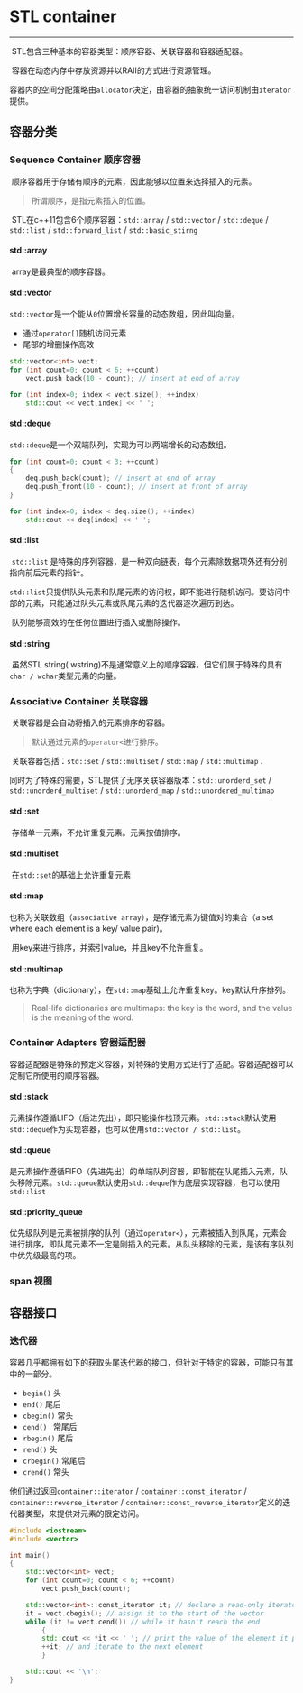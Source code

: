 # STL container

---

​		STL包含三种基本的容器类型：顺序容器、关联容器和容器适配器。

​		容器在动态内存中存放资源并以RAII的方式进行资源管理。

​		容器内的空间分配策略由`allocator`决定，由容器的抽象统一访问机制由`iterator`提供。

## 容器分类

### Sequence Container 顺序容器

​		顺序容器用于存储有顺序的元素，因此能够以位置来选择插入的元素。

> 所谓顺序，是指元素插入的位置。

​		STL在c++11包含6个顺序容器：`std::array` / `std::vector` / `std::deque` / `std::list` / `std::forward_list` / `std::basic_stirng`

#### std::array

​		array是最典型的顺序容器。

#### std::vector

​		`std::vector`是一个能从`0`位置增长容量的动态数组，因此叫向量。

- 通过`operator[]`随机访问元素
- 尾部的增删操作高效

```c++
std::vector<int> vect;
for (int count=0; count < 6; ++count)
    vect.push_back(10 - count); // insert at end of array

for (int index=0; index < vect.size(); ++index)
    std::cout << vect[index] << ' ';
```



#### std::deque

​		`std::deque`是一个双端队列，实现为可以两端增长的动态数组。

```c++
for (int count=0; count < 3; ++count)
{
    deq.push_back(count); // insert at end of array
    deq.push_front(10 - count); // insert at front of array
}

for (int index=0; index < deq.size(); ++index)
    std::cout << deq[index] << ' ';
```



#### std::list

​		`std::list` 是特殊的序列容器，是一种双向链表，每个元素除数据项外还有分别指向前后元素的指针。

​		`std::list`只提供队头元素和队尾元素的访问权，即不能进行随机访问。要访问中部的元素，只能通过队头元素或队尾元素的迭代器逐次遍历到达。

​		队列能够高效的在任何位置进行插入或删除操作。

#### std::string

​		虽然STL string( wstring)不是通常意义上的顺序容器，但它们属于特殊的具有`char / wchar`类型元素的向量。



### Associative Container 关联容器

​		关联容器是会自动将插入的元素排序的容器。

> 默认通过元素的`operator<`进行排序。

​		关联容器包括：`std::set` / `std::multiset` / `std::map` / `std::multimap` .

​		同时为了特殊的需要，STL提供了无序关联容器版本：`std::unorderd_set` / `std::unorderd_multiset` / `std::unorderd_map` / `std::unordered_multimap`



#### std::set

​		存储单一元素，不允许重复元素。元素按值排序。

#### std::multiset

​		在`std::set`的基础上允许重复元素

#### std::map

​		也称为关联数组（`associative array`），是存储元素为键值对的集合（a set where each element is a key/ value pair)。

​		用key来进行排序，并索引value，并且key不允许重复。

#### std::multimap

​		也称为字典（dictionary），在`std::map`基础上允许重复key。key默认升序排列。

> Real-life dictionaries are multimaps: the key is the word, and the value is the meaning of the word. 



### Container Adapters 容器适配器

​		容器适配器是特殊的预定义容器，对特殊的使用方式进行了适配。容器适配器可以定制它所使用的顺序容器。

#### std::stack

​		元素操作遵循LIFO（后进先出），即只能操作栈顶元素。`std::stack`默认使用`std::deque`作为实现容器，也可以使用`std::vector / std::list`。

#### std::queue

​		是元素操作遵循FIFO（先进先出）的单端队列容器，即智能在队尾插入元素，队头移除元素。`std::queue`默认使用`std::deque`作为底层实现容器，也可以使用`std::list`

#### std::priority_queue

​		优先级队列是元素被排序的队列（通过`operator<`），元素被插入到队尾，元素会进行排序，即队尾元素不一定是刚插入的元素。从队头移除的元素，是该有序队列中优先级最高的项。

### span 视图



## 容器接口



### 迭代器

​		容器几乎都拥有如下的获取头尾迭代器的接口，但针对于特定的容器，可能只有其中的一部分。

- `begin()`	头
- `end()`        尾后
- `cbegin()`   常头
- `cend() `       常尾后
- `rbegin()`    尾后
- `rend()`        头
- `crbegin()`   常尾后
- `crend()`      常头

 他们通过返回`container::iterator` / `container::const_iterator` / `container::reverse_iterator` / `container::const_reverse_iterator`定义的迭代器类型，来提供对元素的限定访问。

```c++
#include <iostream>
#include <vector>

int main()
{
    std::vector<int> vect;
    for (int count=0; count < 6; ++count)
        vect.push_back(count);

    std::vector<int>::const_iterator it; // declare a read-only iterator
    it = vect.cbegin(); // assign it to the start of the vector
    while (it != vect.cend()) // while it hasn't reach the end
        {
        std::cout << *it << ' '; // print the value of the element it points to
        ++it; // and iterate to the next element
        }

    std::cout << '\n';
}
```

